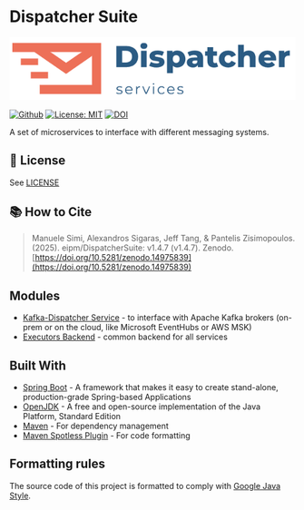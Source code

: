 # Dispatcher Suite

![logo](doc/dispatcher-services-logo.png)

[![Github](https://img.shields.io/badge/github-1.4.7-green?style=flat&logo=github)](https://github.com/eipm/bridge2ai-redcap) [![License: MIT](https://img.shields.io/badge/License-MIT-yellow.svg)](https://opensource.org/licenses/MIT) [![DOI](https://zenodo.org/badge/DOI/10.5281/zenodo.14975839.svg)](https://zenodo.org/doi/10.5281/zenodo.14975839)

A set of microservices to interface with different messaging systems.

## 🤝 License
See [LICENSE](./LICENSE)

## 📚 How to Cite
> Manuele Simi, Alexandros Sigaras, Jeff Tang, & Pantelis Zisimopoulos. (2025). eipm/DispatcherSuite: v1.4.7 (v1.4.7). Zenodo. [https://doi.org/10.5281/zenodo.14975839](https://doi.org/10.5281/zenodo.14975839)

## Modules
* [Kafka-Dispatcher Service](kafka-service/README.md) - to interface with Apache Kafka brokers (on-prem or on the cloud, like Microsoft EventHubs or AWS MSK)
* [Executors Backend](executors) - common backend for all services


## Built With
* [Spring Boot](https://spring.io/projects/spring-boot) - A framework that makes it easy to create stand-alone, production-grade Spring-based Applications
* [OpenJDK](https://openjdk.java.net/) - A free and open-source implementation of the Java Platform, Standard Edition
* [Maven](https://maven.apache.org/) - For dependency management
* [Maven Spotless Plugin](https://github.com/diffplug/spotless/tree/main/plugin-maven) - For code formatting

## Formatting rules
The source code of this project is formatted to comply with
[Google Java Style](https://google.github.io/styleguide/javaguide.html).
